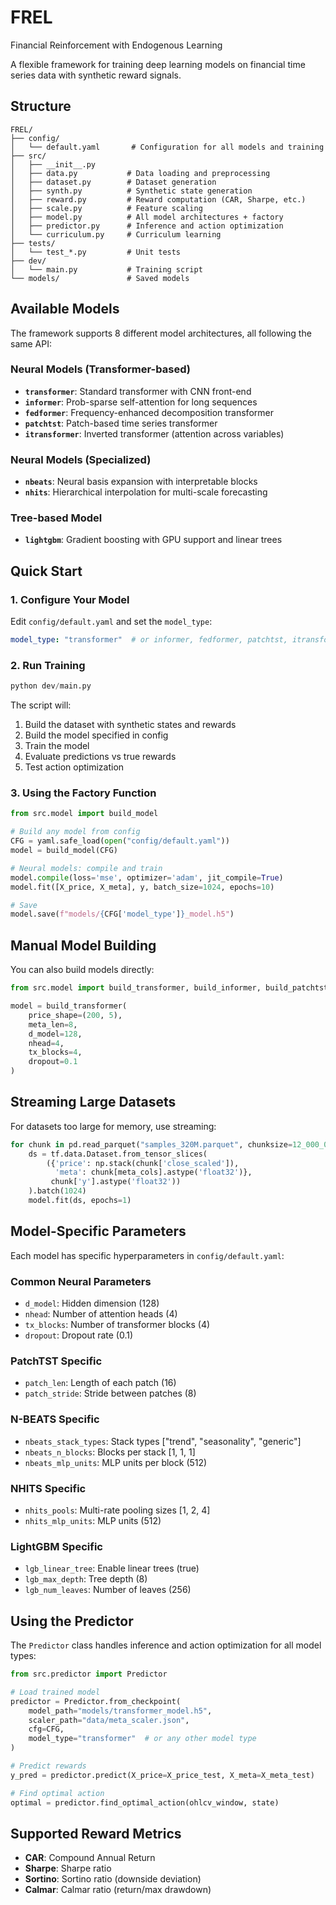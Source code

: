 # FREL
Financial Reinforcement with Endogenous Learning

A flexible framework for training deep learning models on financial time series data with synthetic reward signals.

## Structure
```
FREL/
├── config/
│   └── default.yaml       # Configuration for all models and training
├── src/
│   ├── __init__.py
│   ├── data.py           # Data loading and preprocessing
│   ├── dataset.py        # Dataset generation
│   ├── synth.py          # Synthetic state generation
│   ├── reward.py         # Reward computation (CAR, Sharpe, etc.)
│   ├── scale.py          # Feature scaling
│   ├── model.py          # All model architectures + factory
│   ├── predictor.py      # Inference and action optimization
│   └── curriculum.py     # Curriculum learning
├── tests/
│   └── test_*.py         # Unit tests
├── dev/
│   └── main.py           # Training script
└── models/               # Saved models
```

## Available Models

The framework supports 8 different model architectures, all following the same API:

### Neural Models (Transformer-based)
- **`transformer`**: Standard transformer with CNN front-end
- **`informer`**: Prob-sparse self-attention for long sequences
- **`fedformer`**: Frequency-enhanced decomposition transformer
- **`patchtst`**: Patch-based time series transformer
- **`itransformer`**: Inverted transformer (attention across variables)

### Neural Models (Specialized)
- **`nbeats`**: Neural basis expansion with interpretable blocks
- **`nhits`**: Hierarchical interpolation for multi-scale forecasting

### Tree-based Model
- **`lightgbm`**: Gradient boosting with GPU support and linear trees

## Quick Start

### 1. Configure Your Model
Edit `config/default.yaml` and set the `model_type`:

```yaml
model_type: "transformer"  # or informer, fedformer, patchtst, itransformer, nbeats, nhits, lightgbm
```

### 2. Run Training
```python
python dev/main.py
```

The script will:
1. Build the dataset with synthetic states and rewards
2. Build the model specified in config
3. Train the model
4. Evaluate predictions vs true rewards
5. Test action optimization

### 3. Using the Factory Function

```python
from src.model import build_model

# Build any model from config
CFG = yaml.safe_load(open("config/default.yaml"))
model = build_model(CFG)

# Neural models: compile and train
model.compile(loss='mse', optimizer='adam', jit_compile=True)
model.fit([X_price, X_meta], y, batch_size=1024, epochs=10)

# Save
model.save(f"models/{CFG['model_type']}_model.h5")
```

## Manual Model Building

You can also build models directly:

```python
from src.model import build_transformer, build_informer, build_patchtst

model = build_transformer(
    price_shape=(200, 5),
    meta_len=8,
    d_model=128,
    nhead=4,
    tx_blocks=4,
    dropout=0.1
)
```

## Streaming Large Datasets

For datasets too large for memory, use streaming:

```python
for chunk in pd.read_parquet("samples_320M.parquet", chunksize=12_000_000):
    ds = tf.data.Dataset.from_tensor_slices(
        ({'price': np.stack(chunk['close_scaled']),
          'meta': chunk[meta_cols].astype('float32')},
         chunk['y'].astype('float32'))
    ).batch(1024)
    model.fit(ds, epochs=1)
```

## Model-Specific Parameters

Each model has specific hyperparameters in `config/default.yaml`:

### Common Neural Parameters
- `d_model`: Hidden dimension (128)
- `nhead`: Number of attention heads (4)
- `tx_blocks`: Number of transformer blocks (4)
- `dropout`: Dropout rate (0.1)

### PatchTST Specific
- `patch_len`: Length of each patch (16)
- `patch_stride`: Stride between patches (8)

### N-BEATS Specific
- `nbeats_stack_types`: Stack types ["trend", "seasonality", "generic"]
- `nbeats_n_blocks`: Blocks per stack [1, 1, 1]
- `nbeats_mlp_units`: MLP units per block (512)

### NHITS Specific
- `nhits_pools`: Multi-rate pooling sizes [1, 2, 4]
- `nhits_mlp_units`: MLP units (512)

### LightGBM Specific
- `lgb_linear_tree`: Enable linear trees (true)
- `lgb_max_depth`: Tree depth (8)
- `lgb_num_leaves`: Number of leaves (256)

## Using the Predictor

The `Predictor` class handles inference and action optimization for all model types:

```python
from src.predictor import Predictor

# Load trained model
predictor = Predictor.from_checkpoint(
    model_path="models/transformer_model.h5",
    scaler_path="data/meta_scaler.json",
    cfg=CFG,
    model_type="transformer"  # or any other model type
)

# Predict rewards
y_pred = predictor.predict(X_price=X_price_test, X_meta=X_meta_test)

# Find optimal action
optimal = predictor.find_optimal_action(ohlcv_window, state)
```

## Supported Reward Metrics
- **CAR**: Compound Annual Return
- **Sharpe**: Sharpe ratio
- **Sortino**: Sortino ratio (downside deviation)
- **Calmar**: Calmar ratio (return/max drawdown)